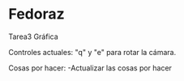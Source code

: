 # Fedoraz
Tarea3 Gráfica

Controles actuales:
"q" y "e" para rotar la cámara.

Cosas por hacer:
-Actualizar las cosas por hacer
